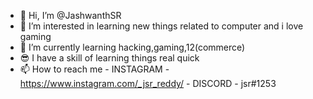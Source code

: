 - 👋 Hi, I’m @JashwanthSR
- 👀 I’m interested in learning new things related to computer and i love gaming
- 🌱 I’m currently learning hacking,gaming,12(commerce)
- 😎 I have a skill of learning things real quick 
- 📫 How to reach me 
      - INSTAGRAM - https://www.instagram.com/_jsr_reddy/
      - DISCORD - jsr#1253
